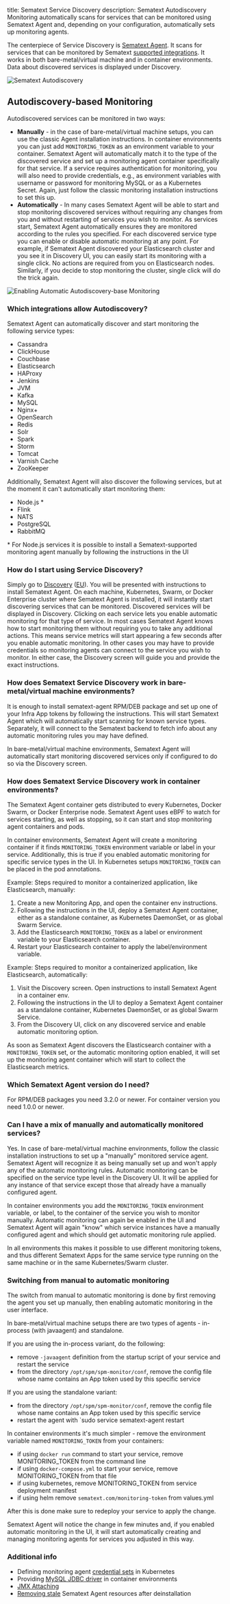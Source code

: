 title: Sematext Service Discovery
description: Sematext Autodiscovery Monitoring automatically scans for services that can be monitored using Sematext Agent and, depending on your configuration, automatically sets up monitoring agents. 

The centerpiece of Service Discovery is [Sematext Agent](../agents/sematext-agent). It scans for services that can be monitored by Sematext
[supported integrations](autodiscovery/#which-integrations-allow-autodiscovery). It works in both bare-metal/virtual machine and in container environments. Data about discovered services is displayed under Discovery.

<img class="content-modal-image" alt="Sematext Autodiscovery" src="../../images/monitoring/autodiscovery-ui.png" title="Sematext Autodiscovery">

## Autodiscovery-based Monitoring
Autodiscovered services can be monitored in two ways:

- **Manually** - in the case of bare-metal/virtual machine setups, you can use the classic Agent installation instructions. In container environments you can just add `MONITORING_TOKEN` as an environment variable to your container. Sematext Agent will automatically match it to the type of the discovered service and set up a monitoring agent container specifically for that service. If a service requires authentication for monitoring, you will also need to provide credentials, e.g., as environment variables with username or password for monitoring MySQL or as a Kubernetes Secret. Again, just follow the classic monitoring installation instructions to set this up.
- **Automatically** - In many cases Sematext Agent will be able to start and stop monitoring discovered services without requiring any changes from you and without restarting of services you wish to monitor. As services start, Sematext Agent automatically ensures they are monitored according to the rules you specified. For each discovered service type you can enable or disable automatic monitoring at any point. For example, if Sematext Agent discovered your Elasticsearch cluster and you see it in Discovery UI, you can easily start its monitoring with a single click. No actions are required from you on Elasticsearch nodes. Similarly, if you decide to stop monitoring the cluster, single click will do the trick again. 

<img class="content-modal-image" alt="Enabling Automatic Autodiscovery-base Monitoring" src="../../images/monitoring/automatic-autodiscovery-monitoring.png" title="Enabling Automatic Autodiscovery-based Monitoring">

### Which integrations allow Autodiscovery?

Sematext Agent can automatically discover and start monitoring the following service types:

- Cassandra
- ClickHouse
- Couchbase
- Elasticsearch
- HAProxy
- Jenkins
- JVM
- Kafka
- MySQL
- Nginx+
- OpenSearch
- Redis
- Solr
- Spark
- Storm
- Tomcat
- Varnish Cache
- ZooKeeper

Additionally, Sematext Agent will also discover the following services, but at the moment it can't automatically start monitoring them:

- Node.js *
- Flink
- NATS
- PostgreSQL
- RabbitMQ

\* For Node.js services it is possible to install a Sematext-supported monitoring agent manually by following the instructions in the UI 

### How do I start using Service Discovery?

Simply go to [Discovery](https://apps.sematext.com/ui/discovery/overview) ([EU](https://apps.eu.sematext.com/ui/discovery/overview)). You will be presented with instructions to install Sematext Agent. On each machine, Kubernetes, Swarm, or Docker Enterprise cluster where Sematext Agent
is installed, it will instantly start discovering services that can be monitored. Discovered services will be displayed in Discovery. Clicking on each service lets you enable automatic monitoring for that type of service. In most cases Sematext Agent knows how to start monitoring them without requiring you to take any additional actions. This means service metrics will start appearing a few seconds after you enable automatic monitoring. In other cases you may have to provide credentials so monitoring agents can connect to the service you wish to monitor. In either case, the Discovery screen will guide you and provide the exact instructions.

### How does Sematext Service Discovery work in bare-metal/virtual machine environments?

It is enough to install sematext-agent RPM/DEB package and set up one of your Infra App tokens by following the instructions. This will start Sematext Agent which will
automatically start scanning for known service types. Separately, it will connect to the Sematext backend to fetch info about any automatic monitoring rules you may have defined.

In bare-metal/virtual machine environments, Sematext Agent will automatically start monitoring discovered services only if configured to do so via the Discovery screen.

### How does Sematext Service Discovery work in container environments? 

The Sematext Agent container gets distributed to every Kubernetes, Docker Swarm, or Docker Enterprise node. Sematext Agent uses eBPF to watch for services starting, as well as stopping, so it can start and stop monitoring agent containers and pods.

In container environments, Sematext Agent will create a monitoring container if it finds `MONITORING_TOKEN` environment variable or label in your service. Additionally, this is true if you enabled automatic monitoring for specific service types in the UI. In Kubernetes setups `MONITORING_TOKEN` can be placed in the pod annotations.

Example: Steps required to monitor a containerized application, like Elasticsearch, manually: 

1. Create a new Monitoring App, and open the container env instructions.
2. Following the instructions in the UI, deploy a Sematext Agent container, either as a standalone container, as Kubernetes DaemonSet, or as global Swarm Service.
3. Add the Elasticsearch `MONITORING_TOKEN` as a label or environment variable to your Elasticsearch container.
4. Restart your Elasticsearch container to apply the label/environment variable.

Example: Steps required to monitor a containerized application, like Elasticsearch, automatically:

1. Visit the Discovery screen. Open instructions to install Sematext Agent in a container env.
2. Following the instructions in the UI to deploy a Sematext Agent container as a standalone container, Kubernetes DaemonSet, or as global Swarm Service.
3. From the Discovery UI, click on any discovered service and enable automatic monitoring option.

As soon as Sematext Agent discovers the Elasticsearch container with a `MONITORING_TOKEN` set, or the automatic monitoring option enabled, it will set up the monitoring agent container which will start to collect the Elasticsearch metrics. 

### Which Sematext Agent version do I need?

For RPM/DEB packages you need 3.2.0 or newer. For container version you need 1.0.0 or newer. 

### Can I have a mix of manually and automatically monitored services?

Yes. In case of bare-metal/virtual machine environments, follow the classic installation instructions to set up a "manually" monitored service agent. Sematext Agent will recognize it as being manually set up and won't apply any of the automatic monitoring rules. Automatic monitoring can be specified on the service type level in the Discovery UI. It will be applied for any instance of that service except those that already have a manually configured agent.

In container environments you add the `MONITORING_TOKEN` environment variable, or label, to the container of the service you wish to monitor manually. Automatic monitoring can again be enabled in the UI and Sematext Agent will again "know" which service instances have a manually configured agent and which should get automatic monitoring rule applied.  

In all environments this makes it possible to use different monitoring tokens, and thus different Sematext Apps for the same service type running on the same machine or in the same Kubernetes/Swarm cluster.

### Switching from manual to automatic monitoring

The switch from manual to automatic monitoring is done by first removing the agent you set up manually, then enabling automatic monitoring in the user interface.

In bare-metal/virtual machine setups there are two types of agents - in-process (with javaagent) and standalone.

If you are using the in-process variant, do the following:
- remove `-javaagent` definition from the startup script of your service and restart the service
- from the directory `/opt/spm/spm-monitor/conf`, remove the config file whose name contains an App token used by this specific service

If you are using the standalone variant:
- from the directory `/opt/spm/spm-monitor/conf`, remove the config file whose name contains an App token used by this specific service
- restart the agent with `sudo service sematext-agent restart

In container environments it's much simpler - remove the environment variable named `MONITORING_TOKEN` from your containers:
- if using `docker run` command to start your service, remove MONITORING_TOKEN from the command line
- if using `docker-compose.yml` to start your service, remove MONITORING_TOKEN from that file
- if using kubernetes, remove MONITORING_TOKEN from service deployment manifest
- if using helm remove `sematext.com/monitoring-token` from values.yml

After this is done make sure to redeploy your service to apply the change.

Sematext Agent will notice the change in few minutes and, if you enabled automatic monitoring in the UI, it will start automatically creating and managing monitoring agents for services you adjusted in this way.

### Additional info

- Defining monitoring agent [credential sets](../agents/sematext-agent/autodisco/credential-sets) in Kubernetes
- Providing [MySQL JDBC driver](../agents/sematext-agent/autodisco/mysql-driver) in container environments
- [JMX Attaching](../agents/sematext-agent/jmx-attaching/)
- [Removing stale](../agents/sematext-agent/autodisco/removing-stale-resources) Sematext Agent resources after deinstallation

